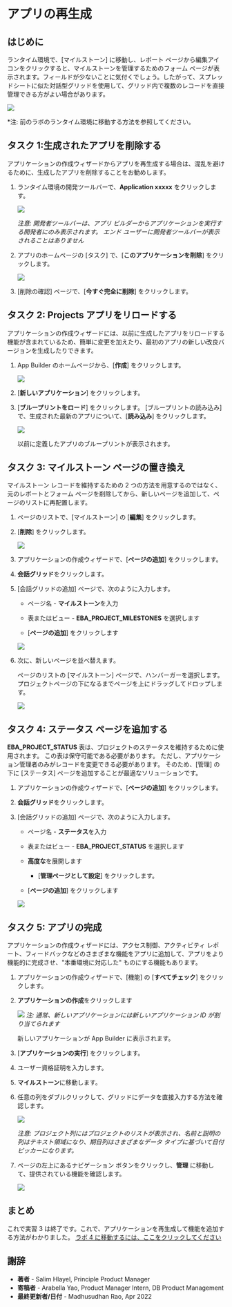 # アプリの再生成

## はじめに
ランタイム環境で、[マイルストーン] に移動し、レポート ページから編集アイコンをクリックすると、マイルストーンを管理するためのフォーム ページが表示されます。フィールドが少ないことに気付くでしょう。したがって、スプレッドシートに似た対話型グリッドを使用して、グリッド内で複数のレコードを直接管理できる方がよい場合があります。

![](画像/マイルストーンフォーム.png " ")

*注: 前のラボのランタイム環境に移動する方法を参照してください。

## タスク 1:生成されたアプリを削除する
アプリケーションの作成ウィザードからアプリを再生成する場合は、混乱を避けるために、生成したアプリを削除することをお勧めします。

1. ランタイム環境の開発ツールバーで、**Application xxxxx** をクリックします。  

    ![](images/dev-toolbar.png " ")  

    *注意: 開発者ツールバーは、アプリ ビルダーからアプリケーションを実行する開発者にのみ表示されます。 エンド ユーザーに開発者ツールバーが表示されることはありません*

2. アプリのホームページの [タスク] で、[**このアプリケーションを削除**] をクリックします。  

    ![](images/delete-app.png " ")  

3. [削除の確認] ページで、[**今すぐ完全に削除**] をクリックします。

## タスク 2: Projects アプリをリロードする
アプリケーションの作成ウィザードには、以前に生成したアプリをリロードする機能が含まれているため、簡単に変更を加えたり、最初のアプリの新しい改良バージョンを生成したりできます。

1. App Builder のホームページから、[**作成**] をクリックします。

    ![](images/create-app.png " ")

2. [**新しいアプリケーション**] をクリックします。

3. [**ブループリントをロード**] をクリックします。
     [ブループリントの読み込み] で、生成された最新のアプリについて、[**読み込み**] をクリックします。  

    ![](images/load-blueprint.png " ")  

    以前に定義したアプリのブループリントが表示されます。

## タスク 3: マイルストーン ページの置き換え
マイルストーン レコードを維持するための 2 つの方法を用意するのではなく、元のレポートとフォーム ページを削除してから、新しいページを追加して、ページのリストに再配置します。

1. ページのリストで、[マイルストーン] の [**編集**] をクリックします。
2. [**削除**] をクリックします。  

    ![](images/delete-old-page.png " ")

3. アプリケーションの作成ウィザードで、[**ページの追加**] をクリックします。
4. **会話グリッド**をクリックします。
5. [会話グリッドの追加] ページで、次のように入力します。
     - ページ名 - **マイルストーン**を入力
     - 表またはビュー - **EBA\_PROJECT\_MILESTONES** を選択します

     - [**ページの追加**] をクリックします  

    ![](images/set-milestones.png " ")

6. 次に、新しいページを並べ替えます。

    ページのリストの [マイルストーン] ページで、ハンバーガーを選択します。
     プロジェクトページの下になるまでページを上にドラッグしてドロップします。

    ![](images/move-milestones.png " ")


## タスク 4: ステータス ページを追加する
**EBA\_PROJECT\_STATUS** 表は、プロジェクトのステータスを維持するために使用されます。 この表は保守可能である必要があります。 ただし、アプリケーション管理者のみがレコードを変更できる必要があります。 そのため、[管理] の下に [ステータス] ページを追加することが最適なソリューションです。

1. アプリケーションの作成ウィザードで、[**ページの追加**] をクリックします。
2. **会話グリッド**をクリックします。
3. [会話グリッドの追加] ページで、次のように入力します。
     - ページ名 - **ステータス**を入力
     - 表またはビュー - **EBA\_PROJECT\_STATUS** を選択します
     - **高度な**を展開します
         - [**管理ページとして設定**] をクリックします。

     - [**ページの追加**] をクリックします  

    ![](images/set-status.png " ")


## タスク 5: アプリの完成
アプリケーションの作成ウィザードには、アクセス制御、アクティビティ レポート、フィードバックなどのさまざまな機能をアプリに追加して、アプリをより機能的に完成させ、"本番環境に対応した" ものにする機能もあります。

1. アプリケーションの作成ウィザードで、[機能] の [**すべてチェック**] をクリックします。
2. **アプリケーションの作成**をクリックします

    ![](images/check-features.png " ")
    *注: 通常、新しいアプリケーションには新しいアプリケーション ID が割り当てられます*

     新しいアプリケーションが App Builder に表示されます。

3. [**アプリケーションの実行**] をクリックします。
4. ユーザー資格証明を入力します。
5. **マイルストーン**に移動します。
6. 任意の列をダブルクリックして、グリッドにデータを直接入力する方法を確認します。

    ![](images/view-milestones.png " ")

    *注意: プロジェクト列にはプロジェクトのリストが表示され、名前と説明の列はテキスト領域になり、期日列はさまざまなデータ タイプに基づいて日付ピッカーになります。*

7. ページの左上にあるナビゲーション ボタンをクリックし、**管理** に移動して、提供されている機能を確認します。

    ![](images/view-admin.png " ")

## **まとめ**

これで実習 3 は終了です。これで、アプリケーションを再生成して機能を追加する方法がわかりました。 [ラボ 4 に移動するには、ここをクリックしてください](?lab=lab-4-improving-dashboard)

## **謝辞**

  - **著者** - Salim Hlayel, Principle Product Manager
  - **寄稿者** - Arabella Yao, Product Manager Intern, DB Product Management
  - **最終更新者/日付** - Madhusudhan Rao, Apr 2022
